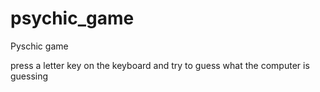 # psychic_game
Pyschic game

press a letter key on the keyboard and try to guess what the computer is guessing
